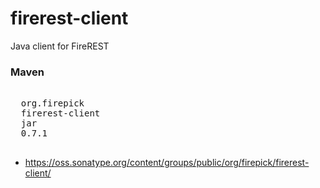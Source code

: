 firerest-client
===============

Java client for FireREST

### Maven
<pre>
<dependency>
  <groupId>org.firepick</groupId>
  <artifactId>firerest-client</artifactId>
  <packaging>jar</packaging>
  <version>0.7.1</version>
</dependency>
</pre>

* https://oss.sonatype.org/content/groups/public/org/firepick/firerest-client/
